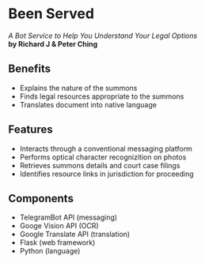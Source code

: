 # Been Served
_A Bot Service to Help You Understand Your Legal Options_  
**by Richard J & Peter Ching**

Benefits
--------
- Explains the nature of the summons
- Finds legal resources appropriate to the summons
- Translates document into native language

Features
--------
- Interacts through a conventional messaging platform
- Performs optical character recognizition on photos
- Retrieves summons details and court case filings
- Identifies resource links in jurisdiction for proceeding

Components
----------
- TelegramBot API (messaging)
- Googe Vision API (OCR)
- Google Translate API (translation)
- Flask (web framework)
- Python (language)


